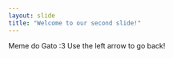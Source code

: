 ```yaml
---
layout: slide
title: "Welcome to our second slide!"
---
```

Meme do Gato :3
Use the left arrow to go back!
